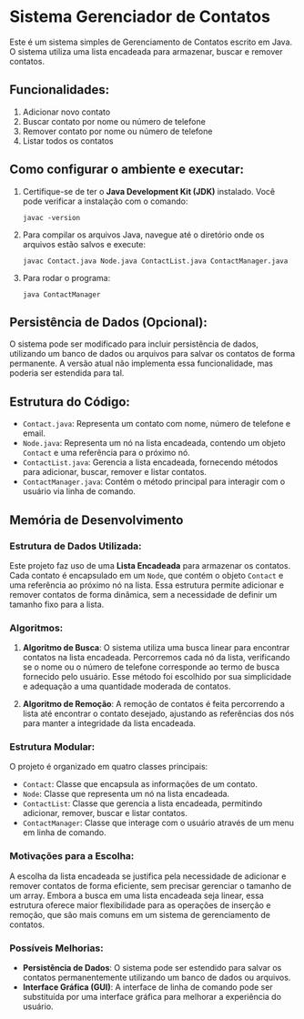 
# Sistema Gerenciador de Contatos

Este é um sistema simples de Gerenciamento de Contatos escrito em Java. O sistema utiliza uma lista encadeada para armazenar, buscar e remover contatos.

## Funcionalidades:
1. Adicionar novo contato
2. Buscar contato por nome ou número de telefone
3. Remover contato por nome ou número de telefone
4. Listar todos os contatos

## Como configurar o ambiente e executar:
1. Certifique-se de ter o **Java Development Kit (JDK)** instalado. Você pode verificar a instalação com o comando:
   ```
   javac -version
   ```
2. Para compilar os arquivos Java, navegue até o diretório onde os arquivos estão salvos e execute:
   ```
   javac Contact.java Node.java ContactList.java ContactManager.java
   ```
3. Para rodar o programa:
   ```
   java ContactManager
   ```

## Persistência de Dados (Opcional):
O sistema pode ser modificado para incluir persistência de dados, utilizando um banco de dados ou arquivos para salvar os contatos de forma permanente. A versão atual não implementa essa funcionalidade, mas poderia ser estendida para tal.

## Estrutura do Código:
- `Contact.java`: Representa um contato com nome, número de telefone e email.
- `Node.java`: Representa um nó na lista encadeada, contendo um objeto `Contact` e uma referência para o próximo nó.
- `ContactList.java`: Gerencia a lista encadeada, fornecendo métodos para adicionar, buscar, remover e listar contatos.
- `ContactManager.java`: Contém o método principal para interagir com o usuário via linha de comando.

## Memória de Desenvolvimento

### Estrutura de Dados Utilizada:
Este projeto faz uso de uma **Lista Encadeada** para armazenar os contatos. Cada contato é encapsulado em um `Node`, que contém o objeto `Contact` e uma referência ao próximo nó na lista. Essa estrutura permite adicionar e remover contatos de forma dinâmica, sem a necessidade de definir um tamanho fixo para a lista.

### Algoritmos:
1. **Algoritmo de Busca**:
   O sistema utiliza uma busca linear para encontrar contatos na lista encadeada. Percorremos cada nó da lista, verificando se o nome ou o número de telefone corresponde ao termo de busca fornecido pelo usuário. Esse método foi escolhido por sua simplicidade e adequação a uma quantidade moderada de contatos.

2. **Algoritmo de Remoção**:
   A remoção de contatos é feita percorrendo a lista até encontrar o contato desejado, ajustando as referências dos nós para manter a integridade da lista encadeada.

### Estrutura Modular:
O projeto é organizado em quatro classes principais:
- `Contact`: Classe que encapsula as informações de um contato.
- `Node`: Classe que representa um nó na lista encadeada.
- `ContactList`: Classe que gerencia a lista encadeada, permitindo adicionar, remover, buscar e listar contatos.
- `ContactManager`: Classe que interage com o usuário através de um menu em linha de comando.

### Motivações para a Escolha:
A escolha da lista encadeada se justifica pela necessidade de adicionar e remover contatos de forma eficiente, sem precisar gerenciar o tamanho de um array. Embora a busca em uma lista encadeada seja linear, essa estrutura oferece maior flexibilidade para as operações de inserção e remoção, que são mais comuns em um sistema de gerenciamento de contatos.

### Possíveis Melhorias:
- **Persistência de Dados**: O sistema pode ser estendido para salvar os contatos permanentemente utilizando um banco de dados ou arquivos.
- **Interface Gráfica (GUI)**: A interface de linha de comando pode ser substituída por uma interface gráfica para melhorar a experiência do usuário.

